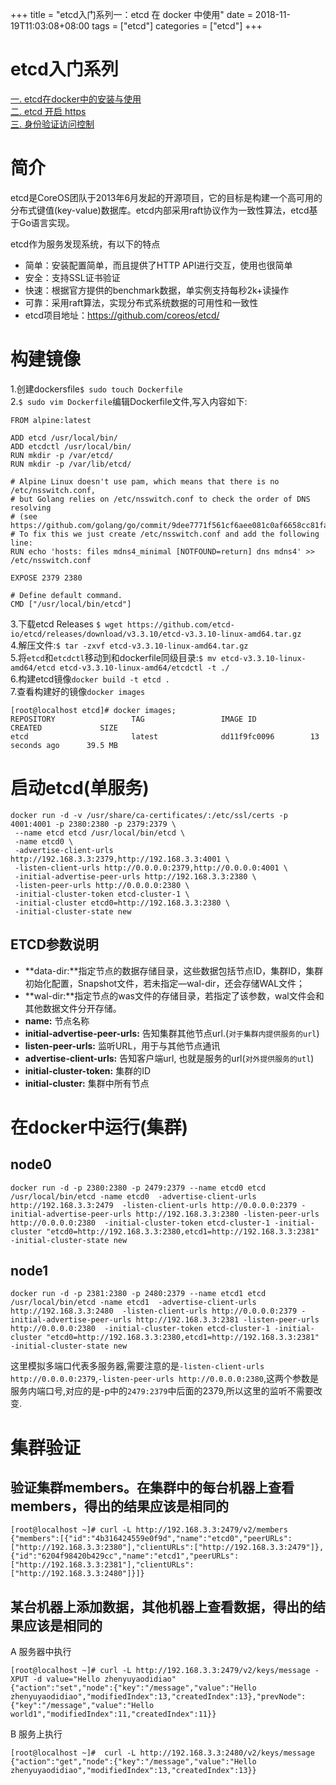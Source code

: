 +++
title = "etcd入门系列一：etcd 在 docker 中使用"
date = 2018-11-19T11:03:08+08:00
tags = ["etcd"]
categories = ["etcd"]
+++
# etcd入门系列
[一. etcd在docker中的安装与使用](http://www.artacode.com/posts/etcd/install/)  
[二. etcd 开启 https](http://www.artacode.com/posts/etcd/enable-https/)  
[三. 身份验证访问控制](http://www.artacode.com/posts/etcd/enable-https/)  

# 简介
etcd是CoreOS团队于2013年6月发起的开源项目，它的目标是构建一个高可用的分布式键值(key-value)数据库。etcd内部采用raft协议作为一致性算法，etcd基于Go语言实现。

etcd作为服务发现系统，有以下的特点

- 简单：安装配置简单，而且提供了HTTP API进行交互，使用也很简单
- 安全：支持SSL证书验证
- 快速：根据官方提供的benchmark数据，单实例支持每秒2k+读操作
- 可靠：采用raft算法，实现分布式系统数据的可用性和一致性
- etcd项目地址：https://github.com/coreos/etcd/

# 构建镜像
1.创建dockersfile```$ sudo touch Dockerfile```  
2.`$ sudo vim Dockerfile`编辑Dockerfile文件,写入内容如下:

```
FROM alpine:latest

ADD etcd /usr/local/bin/
ADD etcdctl /usr/local/bin/
RUN mkdir -p /var/etcd/
RUN mkdir -p /var/lib/etcd/

# Alpine Linux doesn't use pam, which means that there is no /etc/nsswitch.conf,
# but Golang relies on /etc/nsswitch.conf to check the order of DNS resolving
# (see https://github.com/golang/go/commit/9dee7771f561cf6aee081c0af6658cc81fac3918)
# To fix this we just create /etc/nsswitch.conf and add the following line:
RUN echo 'hosts: files mdns4_minimal [NOTFOUND=return] dns mdns4' >> /etc/nsswitch.conf

EXPOSE 2379 2380

# Define default command.
CMD ["/usr/local/bin/etcd"]
```

3.下载etcd Releases `$ wget https://github.com/etcd-io/etcd/releases/download/v3.3.10/etcd-v3.3.10-linux-amd64.tar.gz`   
4.解压文件:`$ tar -zxvf etcd-v3.3.10-linux-amd64.tar.gz`  
5.将`etcd`和`etcdctl`移动到和dockerfile同级目录:`$ mv etcd-v3.3.10-linux-amd64/etcd etcd-v3.3.10-linux-amd64/etcdctl -t ./`  
6.构建etcd镜像`docker build -t etcd .`  
7.查看构建好的镜像`docker images`
```
[root@localhost etcd]# docker images;
REPOSITORY                 TAG                 IMAGE ID            CREATED             SIZE
etcd                       latest              dd11f9fc0096        13 seconds ago      39.5 MB

```

# 启动etcd(单服务)
```
docker run -d -v /usr/share/ca-certificates/:/etc/ssl/certs -p 4001:4001 -p 2380:2380 -p 2379:2379 \
 --name etcd etcd /usr/local/bin/etcd \
 -name etcd0 \
 -advertise-client-urls http://192.168.3.3:2379,http://192.168.3.3:4001 \
 -listen-client-urls http://0.0.0.0:2379,http://0.0.0.0:4001 \
 -initial-advertise-peer-urls http://192.168.3.3:2380 \
 -listen-peer-urls http://0.0.0.0:2380 \
 -initial-cluster-token etcd-cluster-1 \
 -initial-cluster etcd0=http://192.168.3.3:2380 \
 -initial-cluster-state new
```
## ETCD参数说明
- **data-dir:**指定节点的数据存储目录，这些数据包括节点ID，集群ID，集群初始化配置，Snapshot文件，若未指定—wal-dir，还会存储WAL文件；
- **wal-dir:**指定节点的was文件的存储目录，若指定了该参数，wal文件会和其他数据文件分开存储。
- **name:** 节点名称
- **initial-advertise-peer-urls:** 告知集群其他节点url.(`对于集群内提供服务的url`)
- **listen-peer-urls:** 监听URL，用于与其他节点通讯
- **advertise-client-urls:** 告知客户端url, 也就是服务的url(`对外提供服务的utl`)
- **initial-cluster-token:** 集群的ID
- **initial-cluster:** 集群中所有节点

# 在docker中运行(集群)
## node0
```
docker run -d -p 2380:2380 -p 2479:2379 --name etcd0 etcd /usr/local/bin/etcd -name etcd0  -advertise-client-urls http://192.168.3.3:2479  -listen-client-urls http://0.0.0.0:2379 -initial-advertise-peer-urls http://192.168.3.3:2380 -listen-peer-urls http://0.0.0.0:2380  -initial-cluster-token etcd-cluster-1 -initial-cluster "etcd0=http://192.168.3.3:2380,etcd1=http://192.168.3.3:2381" -initial-cluster-state new
```
## node1
```
docker run -d -p 2381:2380 -p 2480:2379 --name etcd1 etcd /usr/local/bin/etcd -name etcd1  -advertise-client-urls http://192.168.3.3:2480  -listen-client-urls http://0.0.0.0:2379 -initial-advertise-peer-urls http://192.168.3.3:2381 -listen-peer-urls http://0.0.0.0:2380  -initial-cluster-token etcd-cluster-1 -initial-cluster "etcd0=http://192.168.3.3:2380,etcd1=http://192.168.3.3:2381" -initial-cluster-state new
```
这里模拟多端口代表多服务器,需要注意的是`-listen-client-urls http://0.0.0.0:2379`,`-listen-peer-urls http://0.0.0.0:2380`,这两个参数是服务内端口号,对应的是-p中的`2479:2379`中后面的2379,所以这里的监听不需要改变.

# 集群验证
## 验证集群members。在集群中的每台机器上查看members，得出的结果应该是相同的
```
[root@localhost ~]# curl -L http://192.168.3.3:2479/v2/members
{"members":[{"id":"4b316424559e0f9d","name":"etcd0","peerURLs":["http://192.168.3.3:2380"],"clientURLs":["http://192.168.3.3:2479"]},{"id":"6204f98420b429cc","name":"etcd1","peerURLs":["http://192.168.3.3:2381"],"clientURLs":["http://192.168.3.3:2480"]}]}
```
## 某台机器上添加数据，其他机器上查看数据，得出的结果应该是相同的
A 服务器中执行
```
[root@localhost ~]# curl -L http://192.168.3.3:2479/v2/keys/message -XPUT -d value="Hello zhenyuyaodidiao"
{"action":"set","node":{"key":"/message","value":"Hello zhenyuyaodidiao","modifiedIndex":13,"createdIndex":13},"prevNode":{"key":"/message","value":"Hello world1","modifiedIndex":11,"createdIndex":11}}
```
B 服务上执行
```
[root@localhost ~]#  curl -L http://192.168.3.3:2480/v2/keys/message
{"action":"get","node":{"key":"/message","value":"Hello zhenyuyaodidiao","modifiedIndex":13,"createdIndex":13}}
```




